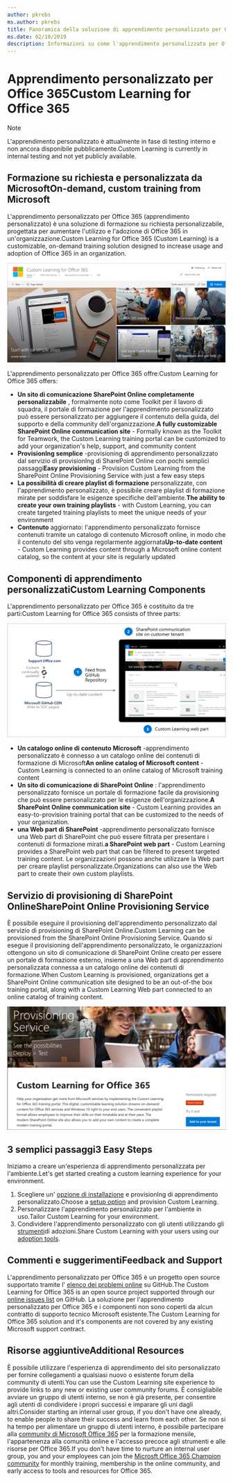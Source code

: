 ```yaml
---
author: pkrebs
ms.author: pkrebs
title: Panoramica della soluzione di apprendimento personalizzato per Office 365 Open Source
ms.date: 02/10/2019
description: Informazioni su come l'apprendimento personalizzato per Office 365 può accelerare l'utilizzo e l'adozione di Office 365 nell'organizzazione. Le soluzioni disponibili includono una Web part di SharePoint Online personalizzata e un sito di formazione per la comunicazione di SharePoint Online moderno che può essere facilmente eseguito per il provisioning del tenant di Office 365.
---
```


# <a name="custom-learning-for-office-365"></a><span data-ttu-id="bdaf8-104">Apprendimento personalizzato per Office 365</span><span class="sxs-lookup"><span data-stu-id="bdaf8-104">Custom Learning for Office 365</span></span>

> [!NOTE]
> <span data-ttu-id="bdaf8-105">L'apprendimento personalizzato è attualmente in fase di testing interno e non ancora disponibile pubblicamente.</span><span class="sxs-lookup"><span data-stu-id="bdaf8-105">Custom Learning is currently in internal testing and not yet publicly available.</span></span> 

## <a name="on-demand-custom-training-from-microsoft"></a><span data-ttu-id="bdaf8-106">Formazione su richiesta e personalizzata da Microsoft</span><span class="sxs-lookup"><span data-stu-id="bdaf8-106">On-demand, custom training from Microsoft</span></span>
<span data-ttu-id="bdaf8-107">L'apprendimento personalizzato per Office 365 (apprendimento personalizzato) è una soluzione di formazione su richiesta personalizzabile, progettata per aumentare l'utilizzo e l'adozione di Office 365 in un'organizzazione.</span><span class="sxs-lookup"><span data-stu-id="bdaf8-107">Custom Learning for Office 365 (Custom Learning) is a customizable, on-demand training solution designed to increase usage and adoption of Office 365 in an organization.</span></span> 

![CG-Introducing. png](media/cg-introducing.png)

<span data-ttu-id="bdaf8-109">L'apprendimento personalizzato per Office 365 offre:</span><span class="sxs-lookup"><span data-stu-id="bdaf8-109">Custom Learning for Office 365 offers:</span></span>
- <span data-ttu-id="bdaf8-110">**Un sito di comunicazione SharePoint Online completamente personalizzabile** , formalmente noto come Toolkit per il lavoro di squadra, il portale di formazione per l'apprendimento personalizzato può essere personalizzato per aggiungere il contenuto della guida, del supporto e della community dell'organizzazione.</span><span class="sxs-lookup"><span data-stu-id="bdaf8-110">**A fully customizable SharePoint Online communication site** - Formally known as the Toolkit for Teamwork, the Custom Learning training portal can be customized to add your organization's help, support, and community content</span></span>
- <span data-ttu-id="bdaf8-111">**ProvisionIng semplice** -provisioning di apprendimento personalizzato dal servizio di provisionIng di SharePoint Online con pochi semplici passaggi</span><span class="sxs-lookup"><span data-stu-id="bdaf8-111">**Easy provisioning** - Provision Custom Learning from the SharePoint Online Provisioning Service with just a few easy steps</span></span>
- <span data-ttu-id="bdaf8-112">**La possibilità di creare playlist di formazione** personalizzate, con l'apprendimento personalizzato, è possibile creare playlist di formazione mirate per soddisfare le esigenze specifiche dell'ambiente.</span><span class="sxs-lookup"><span data-stu-id="bdaf8-112">**The ability to create your own training playlists** - with Custom Learning, you can create targeted training playlists to meet the unique needs of your environment</span></span>
- <span data-ttu-id="bdaf8-113">**Contenuto** aggiornato: l'apprendimento personalizzato fornisce contenuti tramite un catalogo di contenuto Microsoft online, in modo che il contenuto del sito venga regolarmente aggiornata</span><span class="sxs-lookup"><span data-stu-id="bdaf8-113">**Up-to-date content** - Custom Learning provides content through a Microsoft online content catalog, so the content at your site is regularly updated</span></span>

## <a name="custom-learning-components"></a><span data-ttu-id="bdaf8-114">Componenti di apprendimento personalizzati</span><span class="sxs-lookup"><span data-stu-id="bdaf8-114">Custom Learning Components</span></span>
<span data-ttu-id="bdaf8-115">L'apprendimento personalizzato per Office 365 è costituito da tre parti:</span><span class="sxs-lookup"><span data-stu-id="bdaf8-115">Custom Learning for Office 365 consists of three parts:</span></span> 

![CG-howitworks. png](media/cg-howitworks.png)

- <span data-ttu-id="bdaf8-117">**Un catalogo online di contenuto Microsoft** -apprendimento personalizzato è connesso a un catalogo online dei contenuti di formazione di Microsoft</span><span class="sxs-lookup"><span data-stu-id="bdaf8-117">**An online catalog of Microsoft content** - Custom Learning is connected to an online catalog of Microsoft training content</span></span>
- <span data-ttu-id="bdaf8-118">**Un sito di comunicazione di SharePoint Online** : l'apprendimento personalizzato fornisce un portale di formazione facile da provisioning che può essere personalizzato per le esigenze dell'organizzazione.</span><span class="sxs-lookup"><span data-stu-id="bdaf8-118">**A SharePoint Online communication site** - Custom Learning provides an easy-to-provision training portal that can be customized to the needs of your organization.</span></span>
- <span data-ttu-id="bdaf8-119">**una Web part di SharePoint** -apprendimento personalizzato fornisce una Web part di SharePoint che può essere filtrata per presentare i contenuti di formazione mirati.</span><span class="sxs-lookup"><span data-stu-id="bdaf8-119">**a SharePoint web part** - Custom Learning provides a SharePoint web part that can be filtered to present targeted training content.</span></span> <span data-ttu-id="bdaf8-120">Le organizzazioni possono anche utilizzare la Web part per creare playlist personalizzate.</span><span class="sxs-lookup"><span data-stu-id="bdaf8-120">Organizations can also use the Web part to create their own custom playlists.</span></span>

## <a name="sharepoint-online-provisioning-service"></a><span data-ttu-id="bdaf8-121">Servizio di provisioning di SharePoint Online</span><span class="sxs-lookup"><span data-stu-id="bdaf8-121">SharePoint Online Provisioning Service</span></span> 
<span data-ttu-id="bdaf8-122">È possibile eseguire il provisioning dell'apprendimento personalizzato dal servizio di provisioning di SharePoint Online.</span><span class="sxs-lookup"><span data-stu-id="bdaf8-122">Custom Learning can be provisioned from the SharePoint Online Provisioning Service.</span></span> <span data-ttu-id="bdaf8-123">Quando si esegue il provisioning dell'apprendimento personalizzato, le organizzazioni ottengono un sito di comunicazione di SharePoint Online creato per essere un portale di formazione esterno, insieme a una Web part di apprendimento personalizzata connessa a un catalogo online dei contenuti di formazione.</span><span class="sxs-lookup"><span data-stu-id="bdaf8-123">When Custom Learning is provisioned, organizations get a SharePoint Online communication site designed to be an out-of-the box training portal, along with a Custom Learning Web part connected to an online catalog of training content.</span></span> 

![CG-provision. png](media/cg-provision.png)

## <a name="3-easy-steps"></a><span data-ttu-id="bdaf8-125">3 semplici passaggi</span><span class="sxs-lookup"><span data-stu-id="bdaf8-125">3 Easy Steps</span></span>
<span data-ttu-id="bdaf8-126">Iniziamo a creare un'esperienza di apprendimento personalizzata per l'ambiente.</span><span class="sxs-lookup"><span data-stu-id="bdaf8-126">Let's get started creating a custom learning experience for your environment.</span></span>
1. <span data-ttu-id="bdaf8-127">Scegliere un' [opzione di installazione](custom_setupoptions.md) e provisionIng di apprendimento personalizzato.</span><span class="sxs-lookup"><span data-stu-id="bdaf8-127">Choose a [setup option](custom_setupoptions.md) and provision Custom Learning.</span></span>  
2. <span data-ttu-id="bdaf8-128">Personalizzare l'apprendimento personalizzato per l'ambiente in uso.</span><span class="sxs-lookup"><span data-stu-id="bdaf8-128">Tailor Custom Learning for your environment.</span></span>
3. <span data-ttu-id="bdaf8-129">Condividere l'apprendimento personalizzato con gli utenti utilizzando gli [strumenti](driveadoption.md)di adozioni.</span><span class="sxs-lookup"><span data-stu-id="bdaf8-129">Share Custom Learning with your users using our [adoption tools](driveadoption.md).</span></span>

## <a name="feedback-and-support"></a><span data-ttu-id="bdaf8-130">Commenti e suggerimenti</span><span class="sxs-lookup"><span data-stu-id="bdaf8-130">Feedback and Support</span></span>

<span data-ttu-id="bdaf8-131">L'apprendimento personalizzato per Office 365 è un progetto open source supportato tramite l' [elenco dei problemi online](https://aka.ms/CustomLearningHelp) su GitHub.</span><span class="sxs-lookup"><span data-stu-id="bdaf8-131">The Custom Learning for Office 365 is an open source project supported through our [online issues list](https://aka.ms/CustomLearningHelp) on GitHub.</span></span> <span data-ttu-id="bdaf8-132">La soluzione per l'apprendimento personalizzato per Office 365 e i componenti non sono coperti da alcun contratto di supporto tecnico Microsoft esistente.</span><span class="sxs-lookup"><span data-stu-id="bdaf8-132">The Custom Learning for Office 365 solution and it's components are not covered by any existing Microsoft support contract.</span></span>  

## <a name="additional-resources"></a><span data-ttu-id="bdaf8-133">Risorse aggiuntive</span><span class="sxs-lookup"><span data-stu-id="bdaf8-133">Additional Resources</span></span>
<span data-ttu-id="bdaf8-134">È possibile utilizzare l'esperienza di apprendimento del sito personalizzato per fornire collegamenti a qualsiasi nuovo o esistente forum della community di utenti.</span><span class="sxs-lookup"><span data-stu-id="bdaf8-134">You can use the Custom Learning site experience to provide links to any new or existing user community forums.</span></span> <span data-ttu-id="bdaf8-135">È consigliabile avviare un gruppo di utenti interno, se non è già presente, per consentire agli utenti di condividere i propri successi e imparare gli uni dagli altri.</span><span class="sxs-lookup"><span data-stu-id="bdaf8-135">Consider starting an internal user group, if you don't have one already, to enable people to share their success and learn from each other.</span></span>  <span data-ttu-id="bdaf8-136">Se non si ha tempo per alimentare un gruppo di utenti interno, è possibile partecipare alla [community di Microsoft Office 365](https://aka.ms/O365Champions) per la formazione mensile, l'appartenenza alla comunità online e l'accesso precoce agli strumenti e alle risorse per Office 365.</span><span class="sxs-lookup"><span data-stu-id="bdaf8-136">If you don't have time to nurture an internal user group, you and your employees can join the [Microsft Office 365 Champion community](https://aka.ms/O365Champions) for monthly training, membership in the online community, and early access to tools and resources for Office 365.</span></span>